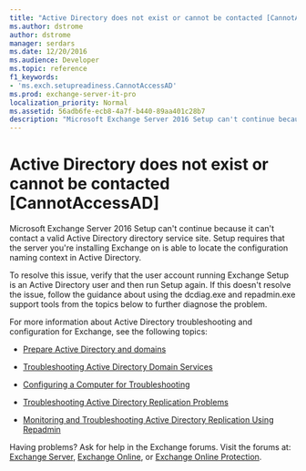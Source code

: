 ```yaml
---
title: "Active Directory does not exist or cannot be contacted [CannotAccessAD]"
ms.author: dstrome
author: dstrome
manager: serdars
ms.date: 12/20/2016
ms.audience: Developer
ms.topic: reference
f1_keywords:
- 'ms.exch.setupreadiness.CannotAccessAD'
ms.prod: exchange-server-it-pro
localization_priority: Normal
ms.assetid: 56adb6fe-ecb8-4a7f-b440-89aa401c28b7
description: "Microsoft Exchange Server 2016 Setup can't continue because it can't contact a valid Active Directory directory service site. Setup requires that the server you're installing Exchange on is able to locate the configuration naming context in Active Directory."
---
```


# Active Directory does not exist or cannot be contacted [CannotAccessAD]

Microsoft Exchange Server 2016 Setup can't continue because it can't contact a valid Active Directory directory service site. Setup requires that the server you're installing Exchange on is able to locate the configuration naming context in Active Directory.
  
To resolve this issue, verify that the user account running Exchange Setup is an Active Directory user and then run Setup again. If this doesn't resolve the issue, follow the guidance about using the dcdiag.exe and repadmin.exe support tools from the topics below to further diagnose the problem.
  
For more information about Active Directory troubleshooting and configuration for Exchange, see the following topics:
  
- [Prepare Active Directory and domains](../../plan-and-deploy/prepare-ad-and-domains.md)
    
- [Troubleshooting Active Directory Domain Services](https://go.microsoft.com/fwlink/p/?LinkId=272144)
    
- [Configuring a Computer for Troubleshooting](https://go.microsoft.com/fwlink/p/?LinkId=272141)
    
- [Troubleshooting Active Directory Replication Problems](https://go.microsoft.com/fwlink/p/?LinkId=272142)
    
- [Monitoring and Troubleshooting Active Directory Replication Using Repadmin](https://go.microsoft.com/fwlink/p/?LinkId=272143)
    
Having problems? Ask for help in the Exchange forums. Visit the forums at: [Exchange Server](https://go.microsoft.com/fwlink/p/?linkId=60612), [Exchange Online](https://go.microsoft.com/fwlink/p/?linkId=267542), or [Exchange Online Protection](https://go.microsoft.com/fwlink/p/?linkId=285351).
  
